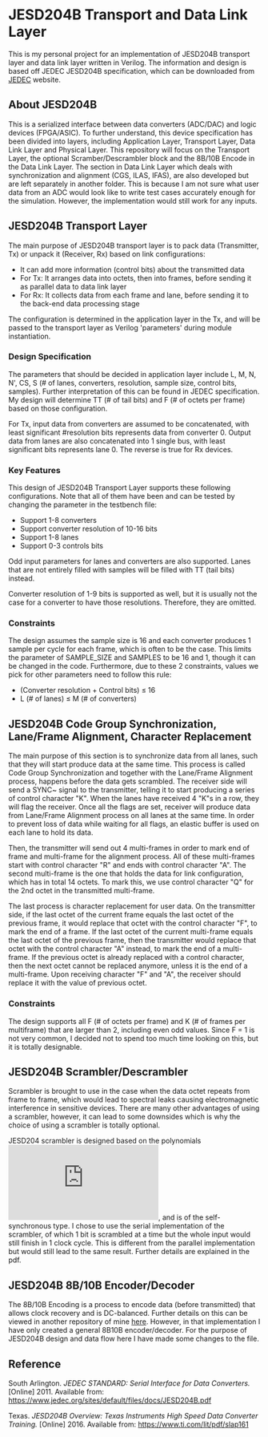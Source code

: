 # JESD204B Transport and Data Link Layer

This is my personal project for an implementation of JESD204B transport layer and data link layer written in Verilog. The information and design is based off JEDEC JESD204B specification, which can be downloaded from [JEDEC](https://www.jedec.org/sites/default/files/docs/JESD204B.pdf) website.

## About JESD204B

This is a serialized interface between data converters (ADC/DAC) and logic devices (FPGA/ASIC). To further understand, this device specification has been divided into layers, including Application Layer, Transport Layer, Data Link Layer and Physical Layer. This repository will focus on the Transport Layer, the optional Scramber/Descrambler block and the 8B/10B Encode in the Data Link Layer. The section in Data Link Layer which deals with synchronization and alignment (CGS, ILAS, IFAS), are also developed but are left separately in another folder. This is because I am not sure what user data from an ADC would look like to write test cases accurately enough for the simulation. However, the implementation would still work for any inputs. 

## JESD204B Transport Layer

The main purpose of JESD204B transport layer is to pack data (Transmitter, Tx) or unpack it (Receiver, Rx) based on link configurations:
*	It can add more information (control bits) about the transmitted data
*	For Tx: It arranges data into octets, then into frames, before sending it as parallel data to data link layer
*	For Rx: It collects data from each frame and lane, before sending it to the back-end data processing stage

The configuration is determined in the application layer in the Tx, and will be passed to the transport layer as Verilog 'parameters' during module instantiation.

### Design Specification

The parameters that should be decided in application layer include L, M, N, N', CS, S (# of lanes, converters, resolution, sample size, control bits, samples). Further interpretation of this can be found in JEDEC specification. My design will determine TT (# of tail bits) and F (# of octets per frame) based on those configuration. 

For Tx, input data from converters are assumed to be concatenated, with least significant #resolution bits represents data from converter 0. Output data from lanes are also concatenated into 1 single bus, with least significant bits represents lane 0. The reverse is true for Rx devices.

### Key Features

This design of JESD204B Transport Layer supports these following configurations. Note that all of them have been and can be tested by changing the parameter in the testbench file:
* Support 1-8 converters
* Support converter resolution of 10-16 bits
* Support 1-8 lanes
* Support 0-3 controls bits 

Odd input parameters for lanes and converters are also supported. Lanes that are not entirely filled with samples will be filled with TT (tail bits) instead.  

Converter resolution of 1-9 bits is supported as well, but it is usually not the case for a converter to have those resolutions. Therefore, they are omitted. 

### Constraints

The design assumes the sample size is 16 and each converter produces 1 sample per cycle for each frame, which is often to be the case. This limits the parameter of SAMPLE_SIZE and SAMPLES to be 16 and 1, though it can be changed in the code. Furthermore, due to these 2 constraints, values we pick for other parameters need to follow this rule:
* (Converter resolution + Control bits) ≤ 16
* L (# of lanes) ≤ M (# of converters)

## JESD204B Code Group Synchronization, Lane/Frame Alignment, Character Replacement

The main purpose of this section is to synchronize data from all lanes, such that they will start produce data at the same time. This process is called Code Group Synchronization and together with the Lane/Frame Alignment process, happens before the data gets scrambled. The receiver side will send a SYNC~ signal to the transmitter, telling it to start producing a series of control character "K". When the lanes have received 4 "K"s in a row, they will flag the receiver. Once all the flags are set, receiver will produce data from Lane/Frame Alignment process on all lanes at the same time. In order to prevent loss of data while waiting for all flags, an elastic buffer is used on each lane to hold its data.

Then, the transmitter will send out 4 multi-frames in order to mark end of frame and multi-frame for the alignment process. All of these multi-frames start with control character "R" and ends with control character "A". The second multi-frame is the one that holds the data for link configuration, which has in total 14 octets. To mark this, we use control character "Q" for the 2nd octet in the transmitted multi-frame.

The last process is character replacement for user data. On the transmitter side, if the last octet of the current frame equals the last octet of the previous frame, it would replace that octet with the control character "F", to mark the end of a frame. If the last octet of the current multi-frame equals the last octet of the previous frame, then the transmitter would replace that octet with the control character "A" instead, to mark the end of a multi-frame. If the previous octet is already replaced with a control character, then the next octet cannot be replaced anymore, unless it is the end of a multi-frame. Upon receiving character "F" and "A", the receiver should replace it with the value of previous octet.  

### Constraints

The design supports all F (# of octets per frame) and K (# of frames per multiframe) that are larger than 2, including even odd values. Since F = 1 is not very common, I decided not to spend too much time looking on this, but it is totally designable. 

## JESD204B Scrambler/Descrambler

Scrambler is brought to use in the case when the data octet repeats from frame to frame, which would lead to spectral leaks causing electromagnetic interference in sensitive devices. There are many other advantages of using a scrambler, however, it can lead to some downsides which is why the choice of using a scrambler is totally optional. 

JESD204 scrambler is designed based on the polynomials ![equation](https://latex.codecogs.com/gif.latex?%5Cinline%20%5Cdpi%7B100%7D%20%5Cbg_black%20%5Cfn_phv%201&plus;x%5E%7B14%7D&plus;x%5E%7B15%7D), and is of the self-synchronous type. I chose to use the serial implementation of the scrambler, of which 1 bit is scrambled at a time but the whole input would still finish in 1 clock cycle. This is different from the parallel implementation but would still lead to the same result. Further details are explained in the pdf.

## JESD204B 8B/10B Encoder/Decoder

The 8B/10B Encoding is a process to encode data (before transmitted) that allows clock recovery and is DC-balanced. Further details on this can be viewed in another repository of mine [here](https://github.com/Anthon1e/8B-10B-Encoder-Decoder). However, in that implementation I have only created a general 8B10B encoder/decoder. For the purpose of JESD204B design and data flow here I have made some changes to the file.

## Reference 

South Arlington. *JEDEC STANDARD: Serial Interface for Data Converters.* [Online] 2011. Available from: https://www.jedec.org/sites/default/files/docs/JESD204B.pdf

Texas. *JESD204B Overview: Texas Instruments High Speed Data Converter Training.* [Online] 2016. Available from: https://www.ti.com/lit/pdf/slap161
